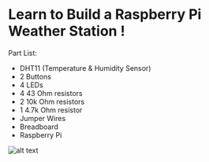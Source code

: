 # Learn to Build a Raspberry Pi Weather Station !
Part List:
- DHT11 (Temperature & Humidity Sensor)
- 2 Buttons
- 4 LEDs
- 4 43 Ohm resistors
- 2 10k Ohm resistors
- 1 4.7k Ohm resistor
- Jumper Wires
- Breadboard
- Raspberry Pi

![alt text](https://raw.githubusercontent.com/tonikhd/learn-pi-weatherstation/master/weatherstation_flowchart.png)
